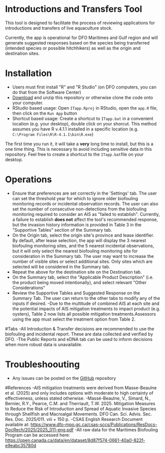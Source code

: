 # Introductions and Transfers Tool

This tool is designed to facilitate the process of reviewing applications for introductions and transfers of live aquaculture stock. 

Currently, the app is operational for DFO Maritimes and Gulf region and will generate suggested responses based on the species being transferred (intended species or possible hitchhikers) as well as the origin and destination sites.

# Installation

- Users must first install "R" and "R Studio" (on DFO computers, you can do that from the Software Center)
- [Download](https://github.com/remi-daigle/ITapp/archive/master.zip) and unzip this repository or otherwise clone the code onto your computer.
- RStudio based usage: Open `ITapp.Rproj` in RStudio, open the `app.R` file, then click on the `Run App` button
- Shortcut based usage:  Create a shortcut to `ITapp.bat` in a convenient location (e.g. your desktop), double click on your shorcut. This method assumes you have R v.4.1.1 installed in a specific location (e.g. `C:\Program Files\R\R-4.1.1\bin\R.exe`)

The first time you run it, it will take a **very** long time to install, but this is a one time thing. This is necessary to avoid including sensitive data in this repository. Feel free to create a shortcut to the `ITapp.bat`file on your desktop.

# Operations

- Ensure that preferences are set correctly in the 'Settings' tab. The user can set the threshold year for which to ignore older biofouling monitoring records or incidental observation records. The user can also set the number of consecutive non-detections from the biofouling monitoring required to consider an AIS as "failed to establish". Currently, a failure to establish **does not** affect the tool's recommended response, but the invasion history information is provided in Table 3 in the "Supportive Tables" section of the Summary tab.
- On the Origin tab, select the origin site's province and lease identifier. By default, after lease selection, the app will display the 3 nearest biofouling monitoring sites, and the 5 nearest incidental observations, but it will only select the nearest biofouling monitoring site for consideration in the Summary tab. The user may want to increase the number of visible sites or select additional sites. Only sites which are selected will be considered in the Summary tab.
- Repeat the above for the destination site on the Destination tab.
- On the Summary tab, select the "Applicable Product Description" (i.e. the product being moved intentionally), and select relevant "Other Considerations"
- Review the Supportive Tables and Suggested Response on the Summary Tab. The user can return to the other tabs to modify any of the inputs if desired.
-Due to the multitude of combined AIS at each site and the potential impacts of AIS mitigation treatments to impact product (e.g. oysters), Table 2 now lists all possible mitigation treatments.Assessors using the app must select the treatment option from Table 2. 

#Tabs
-All Introduction & Transfer decisions are recommended to use the biofouling and incidental report. These are data collected and verified by DFO. 
-The Public Reports and eDNA tab can be used to inform decisions when more robust data is unavailable. 

# Troubleshoouting
- Any issues can be posted on the [GitHub](https://github.com/remi-daigle/ITapp/issues) repository

#References
-AIS mitigation treatments were derived from Masse-Beaulne et al. (2025) and only includes options with moderate to high certainty of effectiveness, unless stated otherwise.
-Massé-Beaulne, V., Simard, N., Bernier, R.Y., Pearce, C.M. and Therriault, T.W. 2025. Mitigation Measures to Reduce the Risk of Introduction and Spread of Aquatic Invasive Species through Shellfish and Macroalgal Movements. DFO Can. Sci. Advis. Sec. Res. Doc. 2025/011. viii + 150 p.
-CSAS English Research Document available at: https://www.dfo-mpo.gc.ca/csas-sccs/Publications/ResDocs-DocRech/2025/2025_011-eng.pdf
-All raw data for the Maritimes Biofouling Program can be accessed here: https://open.canada.ca/data/en/dataset/8d87f574-0661-40a0-822f-e9eabc35780d